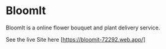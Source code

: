 # BloomIt 

BloomIt is a online flower bouquet and plant delivery service.

 See the live Site  here [https://bloomit-72292.web.app/]

